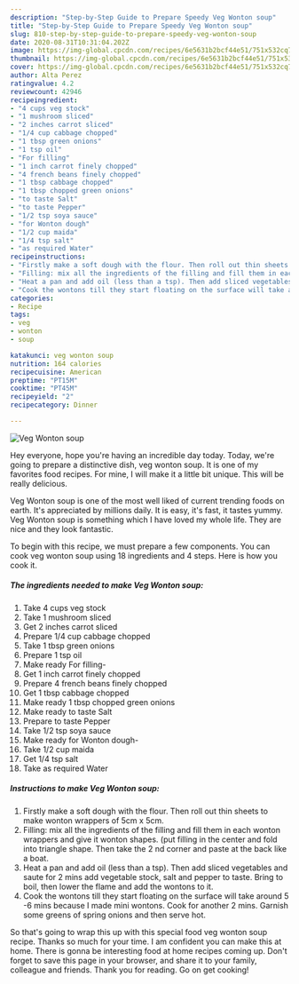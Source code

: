 ```yaml
---
description: "Step-by-Step Guide to Prepare Speedy Veg Wonton soup"
title: "Step-by-Step Guide to Prepare Speedy Veg Wonton soup"
slug: 810-step-by-step-guide-to-prepare-speedy-veg-wonton-soup
date: 2020-08-31T10:31:04.202Z
image: https://img-global.cpcdn.com/recipes/6e5631b2bcf44e51/751x532cq70/veg-wonton-soup-recipe-main-photo.jpg
thumbnail: https://img-global.cpcdn.com/recipes/6e5631b2bcf44e51/751x532cq70/veg-wonton-soup-recipe-main-photo.jpg
cover: https://img-global.cpcdn.com/recipes/6e5631b2bcf44e51/751x532cq70/veg-wonton-soup-recipe-main-photo.jpg
author: Alta Perez
ratingvalue: 4.2
reviewcount: 42946
recipeingredient:
- "4 cups veg stock"
- "1 mushroom sliced"
- "2 inches carrot sliced"
- "1/4 cup cabbage chopped"
- "1 tbsp green onions"
- "1 tsp oil"
- "For filling"
- "1 inch carrot finely chopped"
- "4 french beans finely chopped"
- "1 tbsp cabbage chopped"
- "1 tbsp chopped green onions"
- "to taste Salt"
- "to taste Pepper"
- "1/2 tsp soya sauce"
- "for Wonton dough"
- "1/2 cup maida"
- "1/4 tsp salt"
- "as required Water"
recipeinstructions:
- "Firstly make a soft dough with the flour. Then roll out thin sheets to make wonton wrappers of 5cm x 5cm."
- "Filling: mix all the ingredients of the filling and fill them in each wonton wrappers and give it wonton shapes. (put filling in the center and fold into triangle shape. Then take the 2 nd corner and paste at the back like a boat."
- "Heat a pan and add oil (less than a tsp). Then add sliced vegetables and saute for 2 mins add vegetable stock, salt and pepper to taste. Bring to boil, then lower the flame and add the wontons to it."
- "Cook the wontons till they start floating on the surface will take around 5 -6 mins because I made mini wontons. Cook for another 2 mins. Garnish some greens of spring onions and then serve hot."
categories:
- Recipe
tags:
- veg
- wonton
- soup

katakunci: veg wonton soup 
nutrition: 164 calories
recipecuisine: American
preptime: "PT15M"
cooktime: "PT45M"
recipeyield: "2"
recipecategory: Dinner

---
```



![Veg Wonton soup](https://img-global.cpcdn.com/recipes/6e5631b2bcf44e51/751x532cq70/veg-wonton-soup-recipe-main-photo.jpg)

Hey everyone, hope you're having an incredible day today. Today, we're going to prepare a distinctive dish, veg wonton soup. It is one of my favorites food recipes. For mine, I will make it a little bit unique. This will be really delicious.

Veg Wonton soup is one of the most well liked of current trending foods on earth. It's appreciated by millions daily. It is easy, it's fast, it tastes yummy. Veg Wonton soup is something which I have loved my whole life. They are nice and they look fantastic.




To begin with this recipe, we must prepare a few components. You can cook veg wonton soup using 18 ingredients and 4 steps. Here is how you cook it.

<!--inarticleads1-->

##### The ingredients needed to make Veg Wonton soup:

1. Take 4 cups veg stock
1. Take 1 mushroom sliced
1. Get 2 inches carrot sliced
1. Prepare 1/4 cup cabbage chopped
1. Take 1 tbsp green onions
1. Prepare 1 tsp oil
1. Make ready For filling-
1. Get 1 inch carrot finely chopped
1. Prepare 4 french beans finely chopped
1. Get 1 tbsp cabbage chopped
1. Make ready 1 tbsp chopped green onions
1. Make ready to taste Salt
1. Prepare to taste Pepper
1. Take 1/2 tsp soya sauce
1. Make ready for Wonton dough-
1. Take 1/2 cup maida
1. Get 1/4 tsp salt
1. Take as required Water




<!--inarticleads2-->

##### Instructions to make Veg Wonton soup:

1. Firstly make a soft dough with the flour. Then roll out thin sheets to make wonton wrappers of 5cm x 5cm.
1. Filling: mix all the ingredients of the filling and fill them in each wonton wrappers and give it wonton shapes. (put filling in the center and fold into triangle shape. Then take the 2 nd corner and paste at the back like a boat.
1. Heat a pan and add oil (less than a tsp). Then add sliced vegetables and saute for 2 mins add vegetable stock, salt and pepper to taste. Bring to boil, then lower the flame and add the wontons to it.
1. Cook the wontons till they start floating on the surface will take around 5 -6 mins because I made mini wontons. Cook for another 2 mins. Garnish some greens of spring onions and then serve hot.




So that's going to wrap this up with this special food veg wonton soup recipe. Thanks so much for your time. I am confident you can make this at home. There is gonna be interesting food at home recipes coming up. Don't forget to save this page in your browser, and share it to your family, colleague and friends. Thank you for reading. Go on get cooking!
